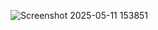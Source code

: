 ![Screenshot 2025-05-11 153851](https://github.com/user-attachments/assets/8c8ee5a7-f66f-4531-8b6f-30691efe2ac3)
